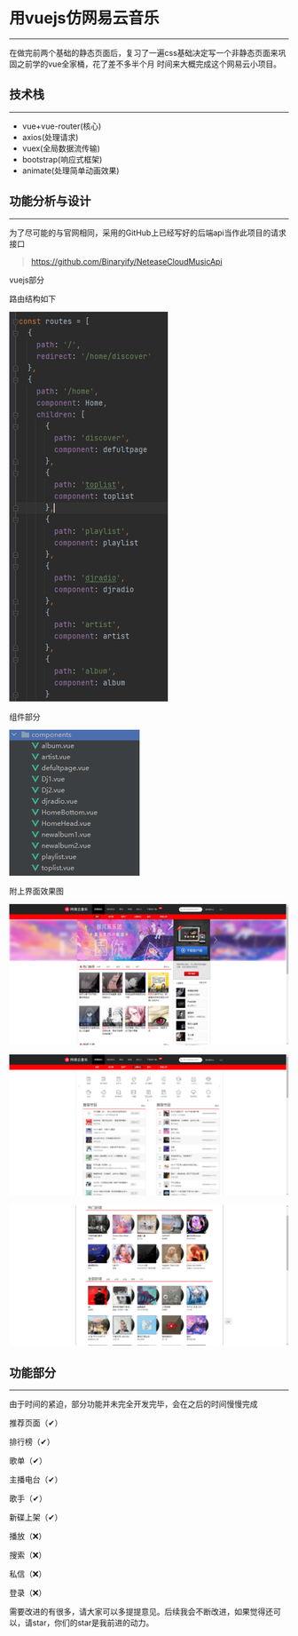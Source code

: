 # 用vuejs仿网易云音乐
***
在做完前两个基础的静态页面后，复习了一遍css基础决定写一个非静态页面来巩固之前学的vue全家桶，花了差不多半个月
时间来大概完成这个网易云小项目。
## 技术栈
***
* vue+vue-router(核心)
* axios(处理请求)
* vuex(全局数据流传输)
* bootstrap(响应式框架)
* animate(处理简单动画效果)
## 功能分析与设计
***
为了尽可能的与官网相同，采用的GitHub上已经写好的后端api当作此项目的请求接口
> https://github.com/Binaryify/NeteaseCloudMusicApi

vuejs部分

路由结构如下

![img.png](img.png)

组件部分

![img_1.png](img_1.png)

附上界面效果图

![img_2.png](img_2.png)

![img_3.png](img_3.png)

![img_4.png](img_4.png)

## 功能部分
***
由于时间的紧迫，部分功能并未完全开发完毕，会在之后的时间慢慢完成

推荐页面（✔）

排行榜（✔）

歌单（✔）

主播电台（✔）

歌手（✔）

新碟上架（✔）

播放（❌）

搜索（❌）

私信（❌）

登录（❌）

需要改进的有很多，请大家可以多提提意见。后续我会不断改进，如果觉得还可以，请star，你们的star是我前进的动力。
